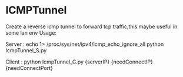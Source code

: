 # ICMPTunnel
Create a reverse icmp tunnel to forward tcp traffic,this maybe useful in some lan env
Usage:

Server :
echo 1> /proc/sys/net/ipv4/icmp_echo_ignore_all
python IcmpTunnel_S.py



Client :
python IcmpTunnel_C.py {serverIP} {needConnectIP} {needConnectPort}
